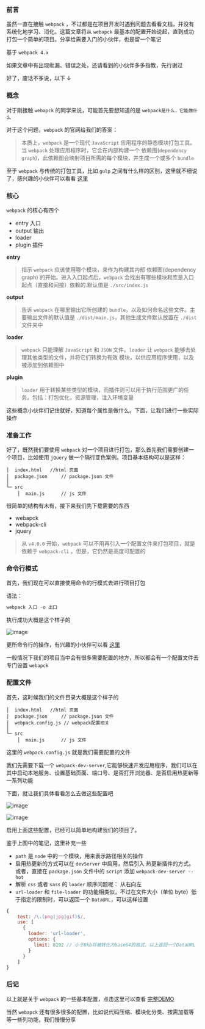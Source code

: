 ### 前言

虽然一直在接触 `webpack` ，不过都是在项目开发时遇到问题去看看文档，并没有系统化地学习、消化。这篇文章将从 `webapck` 最基本的配置开始说起，直到成功打包一个简单的项目。分享给需要入门的小伙伴，也是留一个笔记

基于 `webpack 4.x`

如果文章中有出现纰漏、错误之处，还请看到的小伙伴多多指教，先行谢过

好了，废话不多说，以下 ↓

### 概念

对于刚接触 `webapck` 的同学来说，可能首先要想知道的是 `webpack是什么，它能做什么`

对于这个问题，`webpack` 的官网给我们的答案：

> 本质上，`webpack` 是一个现代 `JavaScript` 应用程序的静态模块打包工具。当 `webpack` 处理应用程序时，它会在内部构建一个 依赖图(`dependency graph`)，此依赖图会映射项目所需的每个模块，并生成一个或多个 `bundle`

至于 `webpack` 与传统的打包工具，比如 `gulp` 之间有什么样的区别，这里就不细说了，感兴趣的小伙伴可以看看 [这里](https://www.zhihu.com/question/37020798)

### 核心

`webpack` 的核心有四个
- entry 入口
- output 输出
- loader 
- plugin 插件

**entry**
> 指示 `webpack` 应该使用哪个模块，来作为构建其内部 依赖图(dependency graph) 的开始。进入入口起点后，`webpack` 会找出有哪些模块和库是入口起点（直接和间接）依赖的.默认值是 `./src/index.js`

**output**
> 告诉 `webpack` 在哪里输出它所创建的 `bundle`，以及如何命名这些文件。主要输出文件的默认值是 `./dist/main.js`，其他生成文件默认放置在 `./dist` 文件夹中

**loader**
> `webpack` 只能理解 `JavaScript` 和 `JSON` 文件。`loader` 让 `webpack` 能够去处理其他类型的文件，并将它们转换为有效 模块，以供应用程序使用，以及被添加到依赖图中

**plugin**
> `loader` 用于转换某些类型的模块，而插件则可以用于执行范围更广的任务。包括：打包优化，资源管理，注入环境变量

这些概念小伙伴们记住就好，知道每个属性是做什么。下面，让我们进行一些实际操作

### 准备工作

好了，既然我们要使用 `webpack` 对一个项目进行打包，那么首先我们需要创建一个项目，比如使用 `jQuery` 做一个隔行变色案例。项目基本结构可以是这样：

```
│  index.html   //html 页面
│  package.json     // package.json 文件
│
└─ src
    │  main.js      // js 文件
```

很简单的结构有木有，接下来我们先下载需要的东西
- webapck
- webpack-cli
- jquery

> 从 `v4.0.0` 开始，`webpack` 可以不用再引入一个配置文件来打包项目，就是依赖于 `webpack-cli` 。但是，它仍然是高度可配置的

### 命令行模式

首先，我们现在可以直接使用命令的行模式去进行项目打包

语法：
```js
webpack 入口 -o 出口
```

执行成功大概是这个样子的

![image](https://raw.githubusercontent.com/Roamen/webpack/master/images/01.png)

更所命令行的操作，有兴趣的小伙伴可以看 [这里](https://webpack.docschina.org/api/cli/#src/components/Sidebar/Sidebar.jsx)

一般情况下我们的项目当中会有很多需要配置的地方，所以都会有一个配置文件去专门设置 `webapck`

### 配置文件

首先，这时候我们的文件目录大概是这个样子的

```
│  index.html   //html 页面
│  package.json     // package.json 文件
│  webpack.config.js // webpack配置相关
│
└─ src
    │  main.js      // js 文件
```

这里的 `webpack.config.js` 就是我们需要配置的文件

我们先需要下载一个 `webpack-dev-server`,它能够快速开发应用程序，我们可以在其中启动本地服务、设置基础页面、端口号、是否打开浏览器、是否启用热更新等一系列功能

下面，就让我们具体看看怎么去做这些配置吧

![image](https://raw.githubusercontent.com/Roamen/webpack/master/images/02.jpg)

![image](https://raw.githubusercontent.com/Roamen/webpack/master/images/03.jpg)

启用上面这些配置，已经可以简单地构建我们的项目了。



鉴于上图中的笔记，这里补充一些

- `path` 是 `node` 中的一个模块，用来表示路径相关的操作
- 启用热更新的方式可以在 `devServer` 中启用，然后引入 热更新插件的方式。或者，直接在 `package.json` 文件中的 `script` 添加 `webpack-dev-server --hot`
- 解析 `css` 或者 `sass` 的 `loader` 顺序问题呢： 从右向左
- `url-loader` 和 `file-loader` 的功能相类似，不过在文件大小（单位 byte）低于指定的限制时，可以返回一个 `DataURL`，可以这样设置
```js
{
    test: /\.(png|jpg|gif)$/,
    use: [
      {
        loader: 'url-loader',
        options: {
          limit: 8192 // 小于8kb将被转化为base64的格式，以上返回一个DataURL
        }
      }
    ]
}

```

### 后记

以上就是关于 `webpack` 的一些基本配置，点击这里可以查看 [完整DEMO](https://github.com/Roamen/webpack/tree/master/demo1)

当然 `webapck` 还有很多很多的配置，比如说代码压缩、模块化分类、按需加载等等一些列功能，我们慢慢分享




